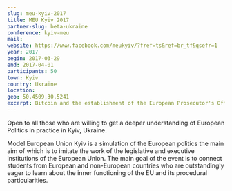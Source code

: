 ```yaml
---
slug: meu-kyiv-2017
title: MEU Kyiv 2017
partner-slug: beta-ukraine
conference: kyiv-meu
mail:
website: https://www.facebook.com/meukyiv/?fref=ts&ref=br_tf&qsefr=1
year: 2017
begin: 2017-03-29
end: 2017-04-01
participants: 50
town: Kyiv
country: Ukraine
location:
geo: 50.4509,30.5241
excerpt: Bitcoin and the establishment of the European Prosecutor's Office
---
```


Open to all those who are willing to get a deeper understanding of European Politics in practice in Kyiv, Ukraine. 

Model European Union Kyiv is a simulation of the European politics the main aim of which is to imitate the work of the legislative and executive institutions of the European Union. The main goal of the event is to connect students from European and non-European countries who are outstandingly eager to learn about the inner functioning of the EU and its procedural particularities.
